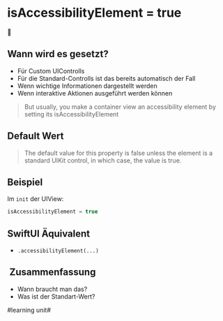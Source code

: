 # isAccessibilityElement = true
🦮 

## Wann wird es gesetzt?
- Für Custom UIControlls
- Für die Standard-Controlls ist das bereits automatisch der Fall
- Wenn wichtige Informationen dargestellt werden
- Wenn interaktive Aktionen ausgeführt werden können

> But usually, you make a container view an accessibility element by setting its isAccessibilityElement

## Default Wert
> The default value for this property is false unless the element is a standard UIKit control, in which case, the value is true.

## Beispiel
Im `init` der UIView: 

```swift
isAccessibilityElement = true
```

## SwiftUI Äquivalent
- `.accessibilityElement(...)`

##  Zusammenfassung
- Wann braucht man das?
- Was ist der Standart-Wert?

#learning unit#